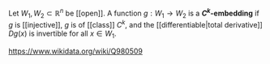 Let $W_1,W_2 \subset \mathbb R^n$ be [[open]]. A function $g: W_1\to W_2$ is a **$C^k$-embedding** if $g$ is [[injective]], $g$ is of [[class]] $C^k$, and the [[differentiable|total derivative]] $Dg(x)$ is invertible for all $x \in W_1$.

https://www.wikidata.org/wiki/Q980509